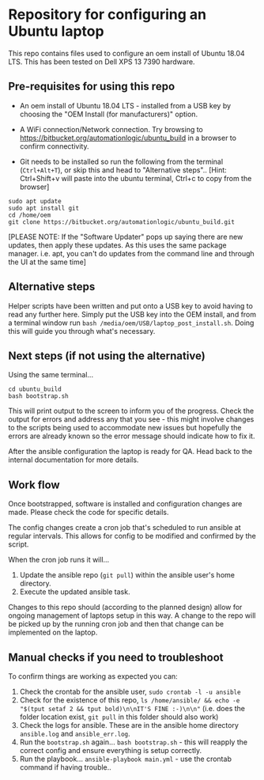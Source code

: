 # Repository for configuring an Ubuntu laptop

This repo contains files used to configure an oem install of Ubuntu 18.04 LTS. This has been tested on Dell XPS 13 7390 hardware.


## Pre-requisites for using this repo

* An oem install of Ubuntu 18.04 LTS - installed from a USB key by choosing the "OEM Install (for manufacturers)" option.

* A WiFi connection/Network connection. Try browsing to https://bitbucket.org/automationlogic/ubuntu_build in a browser to confirm connectivity.

* Git needs to be installed so run the following from the terminal (`Ctrl+Alt+T`), or skip this and head to "Alternative steps".. [Hint: Ctrl+Shift+v will paste into the ubuntu terminal, Ctrl+c to copy from the browser]

```
sudo apt update
sudo apt install git
cd /home/oem
git clone https://bitbucket.org/automationlogic/ubuntu_build.git
```

[PLEASE NOTE: If the "Software Updater" pops up saying there are new updates, then apply these updates. As this uses the same package manager. i.e. apt, you can't do updates from the command line and through the UI at the same time]

## Alternative steps

Helper scripts have been written and put onto a USB key to avoid having to read any further here. Simply put the USB key into the OEM install, and from a terminal window run `bash /media/oem/USB/laptop_post_install.sh`. Doing this will guide you through what's necessary.

## Next steps (if not using the alternative)

Using the same terminal...

```
cd ubuntu_build
bash bootstrap.sh
```

This will print output to the screen to inform you of the progress. Check the output for errors and address any that you see - this might involve changes to the scripts being used to accommodate new issues but hopefully the errors are already known so the error message should indicate how to fix it.

After the ansible configuration the laptop is ready for QA. Head back to the internal documentation for more details.

## Work flow

Once bootstrapped, software is installed and configuration changes are made. Please check the code for specific details.

The config changes create a cron job that's scheduled to run ansible at regular intervals. This allows for config to be modified and confirmed by the script.

When the cron job runs it will...

1. Update the ansible repo (`git pull`) within the ansible user's home directory.
1. Execute the updated ansible task.

Changes to this repo should (according to the planned design) allow for ongoing management of laptops setup in this way. A change to the repo will be picked up by the running cron job and then that change can be implemented on the laptop.

## Manual checks if you need to troubleshoot

To confirm things are working as expected you can:

1. Check the crontab for the ansible user, `sudo crontab -l -u ansible`
1. Check for the existence of this repo, `ls /home/ansible/ && echo -e "$(tput setaf 2 && tput bold)\n\nIT'S FINE :-)\n\n"` (i.e. does the folder location exist, `git pull` in this folder should also work)
1. Check the logs for ansible. These are in the ansible home directory `ansible.log` and `ansible_err.log`.
1. Run the `bootstrap.sh` again... `bash bootstrap.sh` - this will reapply the correct config and ensure everything is setup correctly.
1. Run the playbook... `ansible-playbook main.yml` - use the crontab command if having trouble..

